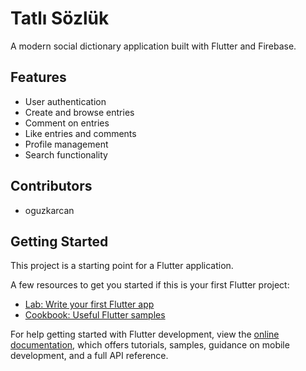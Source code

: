 # Tatlı Sözlük

A modern social dictionary application built with Flutter and Firebase.

## Features

- User authentication
- Create and browse entries
- Comment on entries
- Like entries and comments
- Profile management
- Search functionality

## Contributors

- oguzkarcan

## Getting Started

This project is a starting point for a Flutter application.

A few resources to get you started if this is your first Flutter project:

- [Lab: Write your first Flutter app](https://docs.flutter.dev/get-started/codelab)
- [Cookbook: Useful Flutter samples](https://docs.flutter.dev/cookbook)

For help getting started with Flutter development, view the
[online documentation](https://docs.flutter.dev/), which offers tutorials,
samples, guidance on mobile development, and a full API reference.
